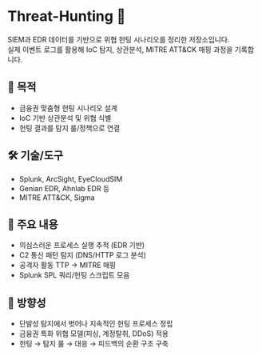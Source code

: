 # Threat-Hunting 🔎
SIEM과 EDR 데이터를 기반으로 위협 헌팅 시나리오를 정리한 저장소입니다.  
실제 이벤트 로그를 활용해 IoC 탐지, 상관분석, MITRE ATT&CK 매핑 과정을 기록합니다.  

## 📌 목적
- 금융권 맞춤형 헌팅 시나리오 설계
- IoC 기반 상관분석 및 위협 식별
- 헌팅 결과를 탐지 룰/정책으로 연결

## 🛠️ 기술/도구
- Splunk, ArcSight, EyeCloudSIM
- Genian EDR, Ahnlab EDR 등
- MITRE ATT&CK, Sigma

## 📂 주요 내용
- 의심스러운 프로세스 실행 추적 (EDR 기반)
- C2 통신 패턴 탐지 (DNS/HTTP 로그 분석)
- 공격자 활동 TTP → MITRE 매핑
- Splunk SPL 쿼리/헌팅 스크립트 모음

## 📖 방향성
- 단발성 탐지에서 벗어나 지속적인 헌팅 프로세스 정립
- 금융권 특화 위협 모델(피싱, 계정탈취, DDoS) 적용
- 헌팅 → 탐지 룰 → 대응 → 피드백의 순환 구조 구축
